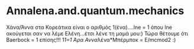 # Annalena.and.quantum.mechanics
Χάνα/Άννα στα Κορεάτικα είναι ο αριθμός 1(ένα)....lne = 1 όπου lne ακούγεται σαν να λέμε Ελένη...έτσι λένε τη μαμά μου:) Τώρα θέτουμε ότι Baerbock = 1 επίσης!!! 1*1=1 Άρα Αννα*λένα*Μπέρμποκ = E/mcmod2   :) 
